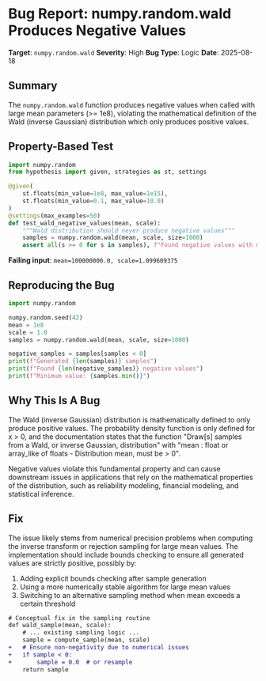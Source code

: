 # Bug Report: numpy.random.wald Produces Negative Values

**Target**: `numpy.random.wald`
**Severity**: High
**Bug Type**: Logic
**Date**: 2025-08-18

## Summary

The `numpy.random.wald` function produces negative values when called with large mean parameters (>= 1e8), violating the mathematical definition of the Wald (inverse Gaussian) distribution which only produces positive values.

## Property-Based Test

```python
import numpy.random
from hypothesis import given, strategies as st, settings

@given(
    st.floats(min_value=1e8, max_value=1e15),
    st.floats(min_value=0.1, max_value=10.0)
)
@settings(max_examples=50)
def test_wald_negative_values(mean, scale):
    """Wald distribution should never produce negative values"""
    samples = numpy.random.wald(mean, scale, size=1000)
    assert all(s >= 0 for s in samples), f"Found negative values with mean={mean}, scale={scale}"
```

**Failing input**: `mean=100000000.0, scale=1.099609375`

## Reproducing the Bug

```python
import numpy.random

numpy.random.seed(42)
mean = 1e8
scale = 1.0
samples = numpy.random.wald(mean, scale, size=1000)

negative_samples = samples[samples < 0]
print(f"Generated {len(samples)} samples")
print(f"Found {len(negative_samples)} negative values")
print(f"Minimum value: {samples.min()}")
```

## Why This Is A Bug

The Wald (inverse Gaussian) distribution is mathematically defined to only produce positive values. The probability density function is only defined for x > 0, and the documentation states that the function "Draw[s] samples from a Wald, or inverse Gaussian, distribution" with "mean : float or array_like of floats - Distribution mean, must be > 0".

Negative values violate this fundamental property and can cause downstream issues in applications that rely on the mathematical properties of the distribution, such as reliability modeling, financial modeling, and statistical inference.

## Fix

The issue likely stems from numerical precision problems when computing the inverse transform or rejection sampling for large mean values. The implementation should include bounds checking to ensure all generated values are strictly positive, possibly by:

1. Adding explicit bounds checking after sample generation
2. Using a more numerically stable algorithm for large mean values
3. Switching to an alternative sampling method when mean exceeds a certain threshold

```diff
# Conceptual fix in the sampling routine
def wald_sample(mean, scale):
    # ... existing sampling logic ...
    sample = compute_sample(mean, scale)
+   # Ensure non-negativity due to numerical issues
+   if sample < 0:
+       sample = 0.0  # or resample
    return sample
```
